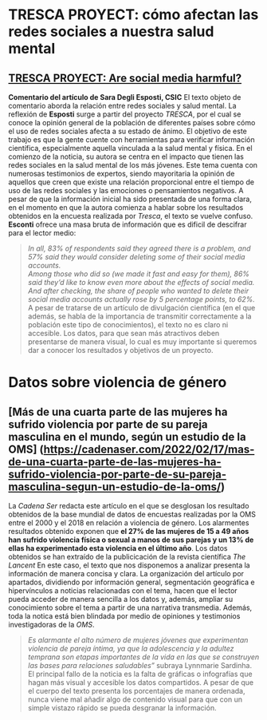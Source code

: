 # TRESCA PROYECT: cómo afectan las redes sociales a nuestra salud mental 
## [TRESCA PROYECT: Are social media harmful?](https://trescaproject.eu/2021/10/07/are-social-media-harmful-yes-say-most-europeans-but-its-complicated/)
**Comentario del artículo de Sara Degli Esposti, CSIC**
El texto objeto de comentario aborda la relación entre redes sociales y salud mental. La reflexión de **Esposti** surge a partir del proyecto *TRESCA*, por el cual se conoce la opinión general de la población de diferentes países sobre cómo el uso de redes sociales afecta a su estado de ánimo. El objetivo de este trabajo es que la gente cuente con herramientas para verificar información científica, especialmente aquella vinculada a la salud mental y física. 
En el comienzo de la noticia, su autora se centra en el impacto que tienen las redes sociales en la salud mental de los más jóvenes. Este tema cuenta con numerosas  testimonios de expertos, siendo mayoritaria la opinión de aquellos que creen que existe una relación proporcional entre el tiempo de uso de las redes sociales y las emociones o pensamientos negativos. 
A pesar de que la información inicial ha sido presentada de una forma clara, en el momento en que la autora comienza a hablar sobre los resultados obtenidos en la encuesta realizada por *Tresca*, el texto se vuelve confuso. **Esconti** ofrece una masa bruta de información que es dificil de descifrar para el lector medio:   
>*In all, 83% of respondents said they agreed there is a problem, and 57% said they would consider deleting some of their social media accounts.*  
>*Among those who did so (we made it fast and easy for them), 86% said they’d like to know even more about the effects of social media. And after checking, the share of people who wanted to delete their social media accounts actually rose by 5 percentage points, to 62%.*
A pesar de tratarse de un artículo de divulgación científica (en el que además, se habla de la importancia de transmitir correctamente a la población este tipo de conocimientos), el texto no es claro ni accesible. Los datos, para que sean más atractivos deben presentarse de manera visual, lo cual es muy importante si queremos dar a conocer los resultados y objetivos de un proyecto. 

# Datos sobre violencia de género
## [Más de una cuarta parte de las mujeres ha sufrido violencia por parte de su pareja masculina en el mundo, según un estudio de la OMS]  (https://cadenaser.com/2022/02/17/mas-de-una-cuarta-parte-de-las-mujeres-ha-sufrido-violencia-por-parte-de-su-pareja-masculina-segun-un-estudio-de-la-oms/)
La *Cadena Ser* redacta este artículo en el que se desglosan los resultado obtenidos de la base mundial de datos de encuestas realizadas por la OMS entre el 2000 y el 2018 en relación a violencia de género. Los alarmentes resultados obtenido exponen que **el 27% de las mujeres de 15 a 49 años han sufrido violencia física o sexual a manos de sus parejas y un 13% de ellas ha experimentado esta violencia en el último año**. Los datos obtenidos se han extraído de la publicicación de la revista científica *The Lancent*
En este caso, el texto que nos disponemos a analizar presenta la información de manera concisa y clara. La organización del artículo por apartados, dividiendo por información general, segmentación geográfica e hipervínculos a noticias relacionadas con el tema, hacen que el lector pueda acceder de manera sencilla a los datos y, además, ampliar su conocimiento sobre el tema a partir de una narrativa transmedia. Además, toda la notica está bien blindada por medio de opiniones y testimonios investigadoras de la  *OMS*. 
>*Es alarmante el alto número de mujeres jóvenes que experimentan violencia de pareja íntima, ya que la adolescencia y la adultez temprana son etapas importantes de la vida en las que se construyen las bases para relaciones saludables”* subraya Lynnmarie Sardinha.
El principal fallo de la noticia es la falta de gráficas o infografías que hagan más visual y accesible los datos compartidos. A pesar de que el cuerpo del texto presenta los porcentajes de manera ordenada, nunca viene mal añadir algo de contenido visual para que con un simple vistazo rápido se pueda desgranar la información.
